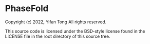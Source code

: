 # PhaseFold
Copyright (c) 2022, Yifan Tong
All rights reserved.

This source code is licensed under the BSD-style license found in the
LICENSE file in the root directory of this source tree. 
